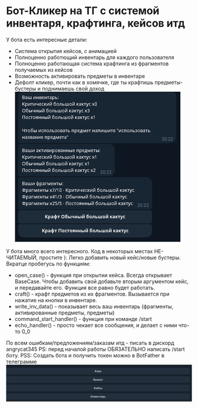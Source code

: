 # Бот-Кликер на ТГ с системой инвентаря, крафтинга, кейсов итд
У бота есть интересные детали:
- Cистема открытия кейсов, с анимацией
- Полноценно работющий инвентарь для каждого пользователя
- Полноценно работающая система крафтинга из фрагментов получаемых из кейсов
- Возможность активировать предметы в инвентаре
- Дефолт кликер, почти как в хомячке, где ты крафтишь предметы-бустеры и поднимаешь свой доход
![img.png](inv.png)


У бота много всего интересного. Код в некоторых местах НЕ-ЧИТАЕМЫЙ, простите ):
Легко добавить новый кейс/новые бустеры. 
Вкратце пробегусь по функциям:
- open_case() - функция при открытии кейса. Всегда открывает BaseCase. Чтобы добавить свой добавьте вторым аргументом кейс, и передавайте его. Функция все равно будет работать.
- craft() - крафт предметов из их фрагментов. Вызывается при нажатие на кнопки в инвентаре.
- write_inv_data() - показывает весь ваш инвентарь (фрагменты, активированные предметы, предметы)
- command_start_handler() - функция при команде /start
- echo_handler() - просто чекает все сообщения, и делает с ними что-то 0_0


По всем ошибкам/предложениям/заказам итд - писать в дискорд angrycat345
PS: перед началой работы ОБЯЗАТЕЛЬНО написать /start боту.
PSS: Создать бота и получить токен можно в BotFather в телеграмме
![img.png](buttons-img.png)
